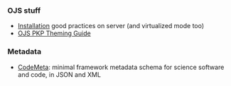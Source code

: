 ### OJS stuff
* [Installation](https://openjournalsystems.com/ojs-3-user-guide/) good practices on server (and virtualized mode too)
* [OJS PKP Theming Guide](https://pkp.gitbook.io/pkp-theming-guide)

### Metadata
* [CodeMeta](https://github.com/codemeta/codemeta): minimal framework metadata schema for science software and code, in JSON and XML